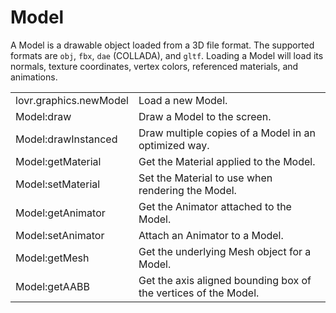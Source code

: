 <!--
category: reference
-->

Model
===

A Model is a drawable object loaded from a 3D file format.  The supported formats are `obj`, `fbx`,
`dae` (COLLADA), and `gltf`.  Loading a Model will load its normals, texture coordinates, vertex
colors, referenced materials, and animations.

<table>
<tr>
  <td class="pre">lovr.graphics.newModel</td>
  <td>Load a new Model.</td>
</tr>

<tr>
  <td class="pre">Model:draw</td>
  <td>Draw a Model to the screen.</td>
</tr>

<tr>
  <td class="pre">Model:drawInstanced</td>
  <td>Draw multiple copies of a Model in an optimized way.</td>
</tr>

<tr>
  <td class="pre">Model:getMaterial</td>
  <td>Get the Material applied to the Model.</td>
</tr>

<tr>
  <td class="pre">Model:setMaterial</td>
  <td>Set the Material to use when rendering the Model.</td>
</tr>

<tr>
  <td class="pre">Model:getAnimator</td>
  <td>Get the Animator attached to the Model.</td>
</tr>

<tr>
  <td class="pre">Model:setAnimator</td>
  <td>Attach an Animator to a Model.</td>
</tr>

<tr>
  <td class="pre">Model:getMesh</td>
  <td>Get the underlying Mesh object for a Model.</td>
</tr>

<tr>
  <td class="pre">Model:getAABB</td>
  <td>Get the axis aligned bounding box of the vertices of the Model.</td>
</tr>
</table>
